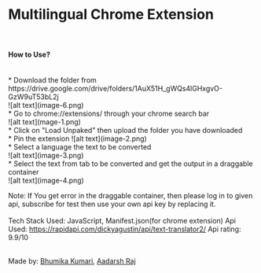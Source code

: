 # Multilingual Chrome Extension
<br>

#### How to Use?
<br>
* Download the folder from https://drive.google.com/drive/folders/1AuX51H_gWQs4lGHxgvO-GzW9uT53bL2j
 <br>
![alt text](image-6.png)
 <br>
* Go to chrome://extensions/ through your chrome search bar
<br>
![alt text](mage-1.png)
<br>
* Click on "Load Unpaked" then upload the folder you have downloaded
<br>
* Pin the extension 
![alt text](image-2.png)
<br>
* Select a language the text to be converted
<br>
![alt text](image-3.png)
<br>
* Select the text from tab to be converted and get the output in a draggable container
<br>
![alt text](image-4.png)
<br>

Note: If You get error in the draggable container, then please log in to given api, subscribe for test then use your own api key by replacing it.
<br>
<br>
Tech Stack Used: JavaScript, Manifest.json(for chrome extension)
Api Used: https://rapidapi.com/dickyagustin/api/text-translator2/
Api rating: 9.9/10
<br>
<br>

Made by: [Bhumika Kumari](https://www.linkedin.com/in/bhumika-kumari-499899235/), [Aadarsh Raj](https://www.linkedin.com/in/aadarsh-raj-80b862216/)


